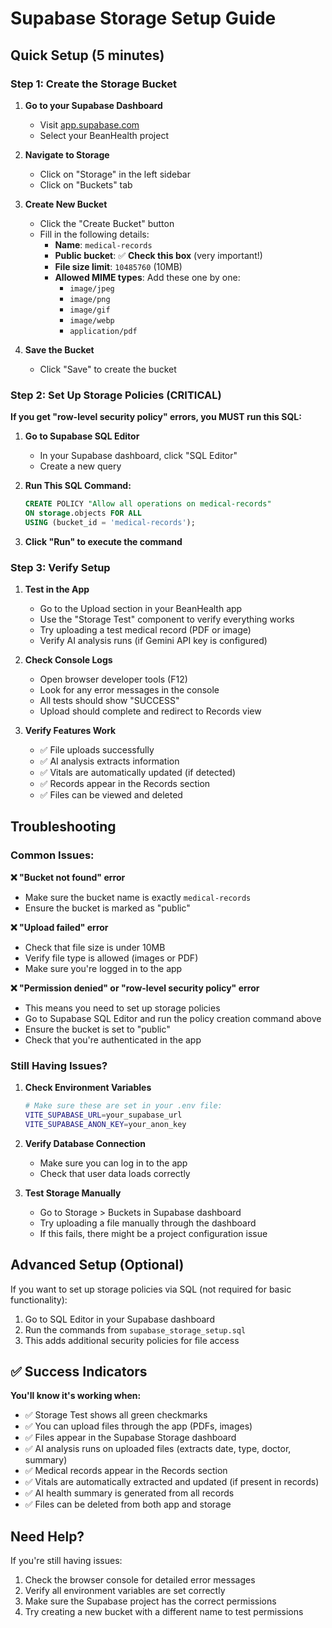 # Supabase Storage Setup Guide

## Quick Setup (5 minutes)

### Step 1: Create the Storage Bucket

1. **Go to your Supabase Dashboard**

   - Visit [app.supabase.com](https://app.supabase.com)
   - Select your BeanHealth project

2. **Navigate to Storage**

   - Click on "Storage" in the left sidebar
   - Click on "Buckets" tab

3. **Create New Bucket**

   - Click the "Create Bucket" button
   - Fill in the following details:
     - **Name**: `medical-records`
     - **Public bucket**: ✅ **Check this box** (very important!)
     - **File size limit**: `10485760` (10MB)
     - **Allowed MIME types**: Add these one by one:
       - `image/jpeg`
       - `image/png`
       - `image/gif`
       - `image/webp`
       - `application/pdf`

4. **Save the Bucket**
   - Click "Save" to create the bucket

### Step 2: Set Up Storage Policies (CRITICAL)

**If you get "row-level security policy" errors, you MUST run this SQL:**

1. **Go to Supabase SQL Editor**

   - In your Supabase dashboard, click "SQL Editor"
   - Create a new query

2. **Run This SQL Command:**

   ```sql
   CREATE POLICY "Allow all operations on medical-records"
   ON storage.objects FOR ALL
   USING (bucket_id = 'medical-records');
   ```

3. **Click "Run" to execute the command**

### Step 3: Verify Setup

1. **Test in the App**
   - Go to the Upload section in your BeanHealth app
   - Use the "Storage Test" component to verify everything works
   - Try uploading a test medical record (PDF or image)
   - Verify AI analysis runs (if Gemini API key is configured)

2. **Check Console Logs**
   - Open browser developer tools (F12)
   - Look for any error messages in the console
   - All tests should show "SUCCESS"
   - Upload should complete and redirect to Records view

3. **Verify Features Work**
   - ✅ File uploads successfully
   - ✅ AI analysis extracts information
   - ✅ Vitals are automatically updated (if detected)
   - ✅ Records appear in the Records section
   - ✅ Files can be viewed and deleted

## Troubleshooting

### Common Issues:

**❌ "Bucket not found" error**

- Make sure the bucket name is exactly `medical-records`
- Ensure the bucket is marked as "public"

**❌ "Upload failed" error**

- Check that file size is under 10MB
- Verify file type is allowed (images or PDF)
- Make sure you're logged in to the app

**❌ "Permission denied" or "row-level security policy" error**

- This means you need to set up storage policies
- Go to Supabase SQL Editor and run the policy creation command above
- Ensure the bucket is set to "public"
- Check that you're authenticated in the app

### Still Having Issues?

1. **Check Environment Variables**

   ```bash
   # Make sure these are set in your .env file:
   VITE_SUPABASE_URL=your_supabase_url
   VITE_SUPABASE_ANON_KEY=your_anon_key
   ```

2. **Verify Database Connection**

   - Make sure you can log in to the app
   - Check that user data loads correctly

3. **Test Storage Manually**
   - Go to Storage > Buckets in Supabase dashboard
   - Try uploading a file manually through the dashboard
   - If this fails, there might be a project configuration issue

## Advanced Setup (Optional)

If you want to set up storage policies via SQL (not required for basic functionality):

1. Go to SQL Editor in your Supabase dashboard
2. Run the commands from `supabase_storage_setup.sql`
3. This adds additional security policies for file access

## ✅ Success Indicators

**You'll know it's working when:**

- ✅ Storage Test shows all green checkmarks
- ✅ You can upload files through the app (PDFs, images)
- ✅ Files appear in the Supabase Storage dashboard
- ✅ AI analysis runs on uploaded files (extracts date, type, doctor, summary)
- ✅ Medical records appear in the Records section
- ✅ Vitals are automatically extracted and updated (if present in records)
- ✅ AI health summary is generated from all records
- ✅ Files can be deleted from both app and storage

## Need Help?

If you're still having issues:

1. Check the browser console for detailed error messages
2. Verify all environment variables are set correctly
3. Make sure the Supabase project has the correct permissions
4. Try creating a new bucket with a different name to test permissions
